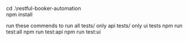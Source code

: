 cd .\restful-booker-automation\
npm install

run these commends to run all tests/ only api tests/ only ui tests
npm run test:all
npm run test:api
npm run test:ui
